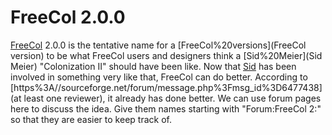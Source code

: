 # FreeCol 2.0.0

[FreeCol](FreeCol) 2.0.0 is the tentative name for a [FreeCol%20versions](FreeCol version) to be what FreeCol users and designers think a [Sid%20Meier](Sid Meier) "Colonization II" should have been like. Now that [Sid](Sid) has been involved in something very like that, FreeCol can do better. According to [https%3A//sourceforge.net/forum/message.php%3Fmsg_id%3D6477438](at least one reviewer), it already has done better.
We can use forum pages here to discuss the idea. Give them names starting with "Forum:FreeCol 2:" so that they are easier to keep track of.